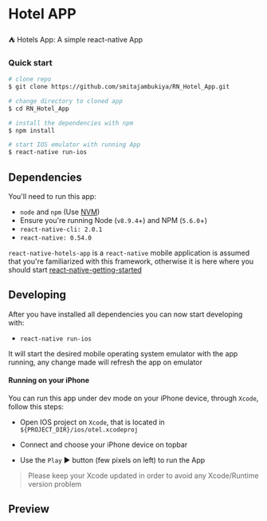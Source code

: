 # Hotel APP 

:tent: Hotels App: A simple react-native App 


### Quick start

```bash
# clone repo
$ git clone https://github.com/smitajambukiya/RN_Hotel_App.git

# change directory to cloned app
$ cd RN_Hotel_App

# install the dependencies with npm
$ npm install

# start IOS emulator with running App
$ react-native run-ios
```



 ## Dependencies
 
 You'll need to run this app:
 * `node` and `npm` (Use [NVM](https://github.com/creationix/nvm))
 * Ensure you're running Node (`v8.9.4`+) and NPM (`5.6.0`+)
 * `react-native-cli: 2.0.1`
 * `react-native: 0.54.0`
 
  `react-native-hotels-app` is a `react-native` mobile application is assumed that you're familiarized with this framework, otherwise it is here where you should start [react-native-getting-started](https://facebook.github.io/react-native/docs/getting-started.html#content)

## Developing
  
 After you have installed all dependencies you can now start developing with:
 
 * `react-native run-ios`
 
 It will start the desired mobile operating system emulator with the app running, any change made will refresh the app on emulator

#### Running on your iPhone

 You can run this app under dev mode on your iPhone device, through  `Xcode`, follow this steps:
 
 * Open IOS project on `Xcode`, that is located in `${PROJECT_DIR}/ios/otel.xcodeproj`
 * Connect and choose your iPhone device on topbar
    
 * Use the `Play` :arrow_forward: button (few pixels on left) to run the App

> Please keep your Xcode updated in order to avoid any Xcode/Runtime version problem

## Preview
